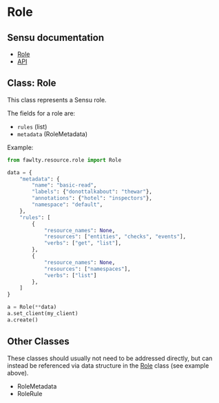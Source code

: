 # Role

## Sensu documentation

  * [Role](https://docs.sensu.io/sensu-go/latest/operations/control-access/rbac/#roles)
  * [API](https://docs.sensu.io/sensu-go/latest/api/core/roles/)

## Class: Role

This class represents a Sensu role.  

The fields for a role are:

  * `rules` (list)
  * `metadata` (RoleMetadata)

Example:

```python
from fawlty.resource.role import Role

data = {
    "metadata": {
        "name": "basic-read",
        "labels": {"donottalkabout": "thewar"},
        "annotations": {"hotel": "inspectors"},
        "namespace": "default",
    }, 
    "rules": [
        {
            "resource_names": None,
            "resources": ["entities", "checks", "events"],
            "verbs": ["get", "list"],
        },
        {
            "resource_names": None,
            "resources": ["namespaces"],
            "verbs": ["list"]
        },
    ]
}

a = Role(**data)
a.set_client(my_client)
a.create()
```

## Other Classes

These classes should usually not need to be addressed directly, but can instead be referenced via data structure in the [Role](#class_role) class (see example above).

  * RoleMetadata
  * RoleRule

